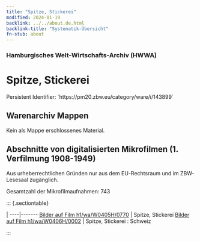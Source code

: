 ```yaml
---
title: "Spitze, Stickerei"
modified: 2024-01-19
backlink: ../../about.de.html
backlink-title: "Systematik-Übersicht"
fn-stub: about
---
```


### Hamburgisches Welt-Wirtschafts-Archiv (HWWA)

# Spitze, Stickerei

<div class="hint">Persistent Identifier: `https://pm20.zbw.eu/category/ware/i/143899`</div>







## Warenarchiv Mappen





Kein als Mappe erschlossenes Material.



<a id="filmsections" />

## Abschnitte von digitalisierten Mikrofilmen (1. Verfilmung 1908-1949)

<p>Aus urheberrechtlichen Gründen nur aus dem EU-Rechtsraum und im ZBW-Lesesaal zugänglich.</p>


<p>Gesamtzahl der Mikrofilmaufnahmen: 743</p>





::: {.sectiontable}

 | 
----|-------
<a class="btn" href="https://pm20.zbw.eu/film/h1/wa/W0405H/0770" rel="nofollow">Bilder auf Film h1/wa/W0405H/0770</a> | Spitze, Stickerei
<a class="btn" href="https://pm20.zbw.eu/film/h1/wa/W0406H/0002" rel="nofollow">Bilder auf Film h1/wa/W0406H/0002</a> | Spitze, Stickerei : Schweiz


:::
















